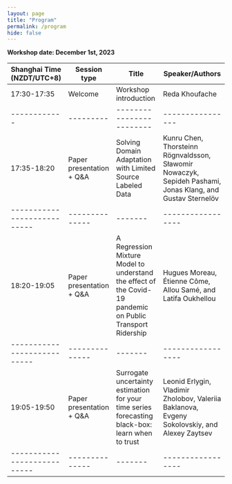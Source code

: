 ```yaml
---
layout: page
title: "Program"
permalink: /program
hide: false
---
```


**Workshop date: December 1st, 2023**

Shanghai Time (NZDT/UTC+8) | Session type | Title | Speaker/Authors | 
---------------------------|--------------|-------|-----------------|
 17:30-17:35 | Welcome | Workshop introduction	 | Reda Khoufache |   
 ------------|---------|------------------------|----------------|
 17:35-18:20 | Paper presentation + Q&A | Solving Domain Adaptation with Limited Source Labeled Data	 | Kunru Chen, Thorsteinn Rögnvaldsson, Sławomir Nowaczyk, Sepideh Pashami, Jonas Klang, and Gustav Sternelöv |   
 ---------------------------|--------------|-------|-----------------|
18:20-19:05 | Paper presentation + Q&A | A Regression Mixture Model to understand the effect of the Covid-19 pandemic on Public Transport Ridership	 | Hugues Moreau, Étienne Côme, Allou Samé, and Latifa Oukhellou |   
 ---------------------------|--------------|-------|-----------------|
 19:05-19:50 | Paper presentation + Q&A | Surrogate uncertainty estimation for your time series forecasting black-box: learn when to trust	 |Leonid Erlygin, Vladimir Zholobov, Valeriia Baklanova, Evgeny Sokolovskiy, and Alexey Zaytsev|   
 ---------------------------|--------------|-------|-----------------|
